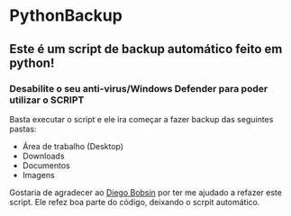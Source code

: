 # PythonBackup

## Este é um script de backup automático feito em python! ##

### Desabilite o seu anti-virus/Windows Defender para poder utilizar o SCRIPT
Basta executar o script e ele ira começar a fazer backup das seguintes pastas:
* Área de trabalho (Desktop)
* Downloads 
* Documentos
* Imagens

Gostaria de agradecer ao [Diego Bobsin](https://github.com/diegobbernardes) por ter me ajudado a refazer este script. Ele refez boa parte do código, deixando o scrpit automático.
